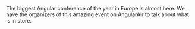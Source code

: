 The biggest Angular conference of the year in Europe is almost here. We have the 
organizers of this amazing event on AngularAir to talk about what is in store.